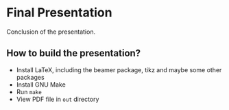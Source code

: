 Final Presentation
================

Conclusion of the presentation.

How to build the presentation?
------------------------------

- Install LaTeX, including the beamer package, tikz and maybe some other packages
- Install GNU Make
- Run `make`
- View PDF file in `out` directory

